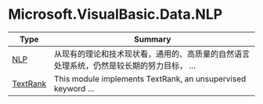 ﻿
# Microsoft.VisualBasic.Data.NLP

|Type|Summary|
|----|-------|
|[NLP](./NLP.md)|从现有的理论和技术现状看，通用的、高质量的自然语言处理系统，仍然是较长期的努力目标， ...|
|[TextRank](./TextRank.md)|This module implements TextRank, an unsupervised keyword ...|

